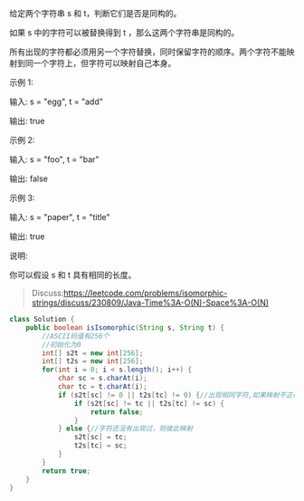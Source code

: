 给定两个字符串 s 和 t，判断它们是否是同构的。

如果 s 中的字符可以被替换得到 t ，那么这两个字符串是同构的。

所有出现的字符都必须用另一个字符替换，同时保留字符的顺序。两个字符不能映射到同一个字符上，但字符可以映射自己本身。

示例 1:

输入: s = "egg", t = "add"

输出: true

示例 2:

输入: s = "foo", t = "bar"

输出: false

示例 3:

输入: s = "paper", t = "title"

输出: true

说明:

你可以假设 s 和 t 具有相同的长度。

>Discuss:https://leetcode.com/problems/isomorphic-strings/discuss/230809/Java-Time%3A-O(N)-Space%3A-O(N)
```java
class Solution {
    public boolean isIsomorphic(String s, String t) {
        //ASCII码值有256个
        //初始化为0
        int[] s2t = new int[256];
        int[] t2s = new int[256];
        for(int i = 0; i < s.length(); i++) {
            char sc = s.charAt(i);
            char tc = t.charAt(i);
            if (s2t[sc] != 0 || t2s[tc] != 0) {//出现相同字符,如果映射不正确，则false
                if (s2t[sc] != tc || t2s[tc] != sc) {
                    return false;
                }
            } else {//字符还没有出现过，则彼此映射
                s2t[sc] = tc;
                t2s[tc] = sc;
            }
        }
        return true;
    }
}
```
